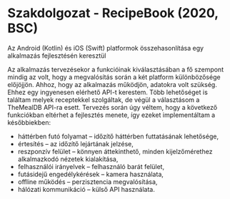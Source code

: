 # Szakdolgozat - RecipeBook (2020, BSC)
Az Android (Kotlin) és iOS (Swift) platformok összehasonlítása egy alkalmazás fejlesztésén keresztül

Az alkalmazás tervezésekor a funkcióinak kiválasztásában a fő szempont mindig az volt, hogy a megvalósítás során a két platform különbözősége előjöjjön.
Ahhoz, hogy az alkalmazás működjön, adatokra volt szükség. Ehhez egy ingyenesen elérhető API-t kerestem. Több lehetőséget is találtam melyek receptekkel szolgáltak, de végül a választásom a TheMealDB API-ra esett.
Tervezés során úgy véltem, hogy a következő funkciókban eltérhet a fejlesztés
menete, így ezeket implementáltam a későbbiekben:
  - háttérben futó folyamat – időzítő háttérben futtatásának lehetősége,
  - értesítés – az időzítő lejártának jelzése,
  - reszponzív felület – könnyen áttekinthető, minden kijelzőmérethez alkalmazkodó nézetek kialakítása,
  - felhasználói irányelvek – felhasználó barát felület,
  - futásidejű engedélykérések – kamera használata,
  - offline működés – perzisztencia megvalósítása,
  - hálózati kommunikáció – külső API használata.
